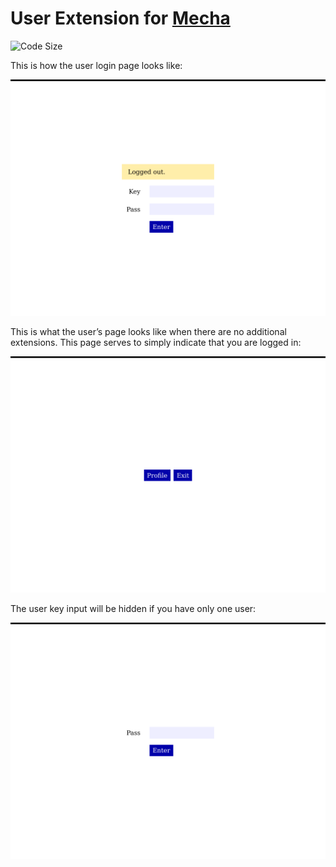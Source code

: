 User Extension for [Mecha](https://github.com/mecha-cms/mecha)
==============================================================

![Code Size](https://img.shields.io/github/languages/code-size/mecha-cms/x.user?color=%23444&style=for-the-badge)

This is how the user login page looks like:

![User](index.png?v=2022-10-05)

This is what the user&rsquo;s page looks like when there are no additional extensions. This page serves to simply indicate that you are logged in:

![1](index/1.png?v=2022-10-05)

The user key input will be hidden if you have only one user:

![2](index/2.png?v=2022-10-05)